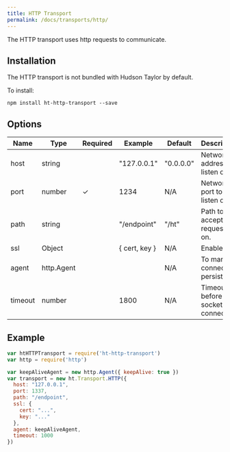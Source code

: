 ```yaml
---
title: HTTP Transport
permalink: /docs/transports/http/
---
```


The HTTP transport uses http requests to communicate.

## Installation

The HTTP transport is not bundled with Hudson Taylor by default.

To install:

```
npm install ht-http-transport --save
```

## Options

| Name    | Type       | Required | Example       | Default   | Description                            |
|---------|------------|----------|---------------|-----------|----------------------------------------|
| host    | string     |          | "127.0.0.1"   | "0.0.0.0" | Network address to listen on.          |
| port    | number     | ✓        | 1234          | N/A       | Network port to listen on.             |
| path    | string     |          | "/endpoint"   | "/ht"     | Path to accept requests on.            |
| ssl     | Object     |          | { cert, key } | N/A       | Enable SSL                             |
| agent   | http.Agent |          |               | N/A       | To manage connection persistence       |
| timeout | number     |          | 1800          | N/A       | Timeout before the socket is connected |
## Example

```js
var htHTTPTransport = require('ht-http-transport')
var http = require('http')

var keepAliveAgent = new http.Agent({ keepAlive: true })
var transport = new ht.Transport.HTTP({
  host: "127.0.0.1",
  port: 1337,
  path: "/endpoint",
  ssl: {
    cert: "...",
    key: "..."
  },
  agent: keepAliveAgent,
  timeout: 1000
})
```
